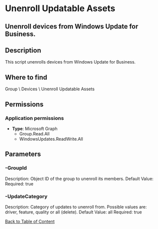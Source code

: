 # Unenroll Updatable Assets

## Unenroll devices from Windows Update for Business.

## Description
This script unenrolls devices from Windows Update for Business.

## Where to find
Group \ Devices \ Unenroll Updatable Assets

## Permissions
### Application permissions
- **Type**: Microsoft Graph
  - Group.Read.All
  - WindowsUpdates.ReadWrite.All


## Parameters
### -GroupId
Description: Object ID of the group to unenroll its members.
Default Value: 
Required: true

### -UpdateCategory
Description: Category of updates to unenroll from. Possible values are: driver, feature, quality or all (delete).
Default Value: all
Required: true


[Back to Table of Content](../../../README.md)

